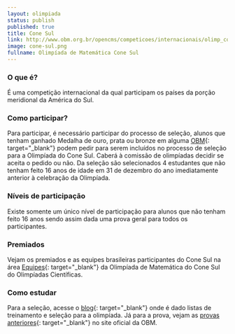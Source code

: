 ```yaml
---
layout: olimpiada
status: publish
published: true
title: Cone Sul
link: http://www.obm.org.br/opencms/competicoes/internacionais/olimp_conesul.html 
image: cone-sul.png
fullname: Olimpíada de Matemática Cone Sul
---
```


### O que é?

É uma competição internacional da qual participam os países da porção meridional da América do Sul.

### Como participar?

Para participar, é necessário participar do processo de seleção, alunos que tenham ganhado Medalha de ouro, prata ou bronze em alguma [OBM][2]{: target="_blank"} podem pedir para serem incluídos no processo de seleção
para a Olimpíada do Cone Sul. Caberá à comissão de olimpíadas decidir se aceita o pedido ou não. Da seleção são selecionados 4 estudantes que não tenham feito 16 anos de idade em 31 de dezembro do ano imediatamente
anterior à celebração da Olimpíada.

### Níveis de participação

Existe somente um único nível de participação para alunos que não tenham feito 16 anos sendo assim dada uma prova geral para todos os participantes.

### Premiados

Vejam os premiados e as equipes brasileiras participantes do Cone Sul na área [Equipes][3]{: target="_blank"} da Olimpíada de Matemática do Cone Sul do Olimpíadas Científicas.

### Como estudar

Para a seleção, acesse o [blog][4]{: target="_blank"} onde é dado listas de treinamento e seleção para a olimpíada. Já para a prova, vejam as [provas anteriores][5]{: target="_blank"} no site oficial da OBM.

[1]: http://www.obm.org.br/opencms/competicoes/internacionais/olimp_conesul.html "Cone Sul"
[2]: http://www.olimpiadascientificas.com/olimpiadas/olimpiadas-de-matematica/obm/ "OBM"
[3]: http://www.olimpiadascientificas.com/equipes-brasileiras/matematica/cone-sul/ "Equipes Brasileira"
[4]: http://www.treinamentoconesul.blogspot.com "Treinamento Cone Sul"
[5]: http://www.obm.org.br/opencms/como_se_preparar/provas/provas_conesul.html "Provas anteriores"
